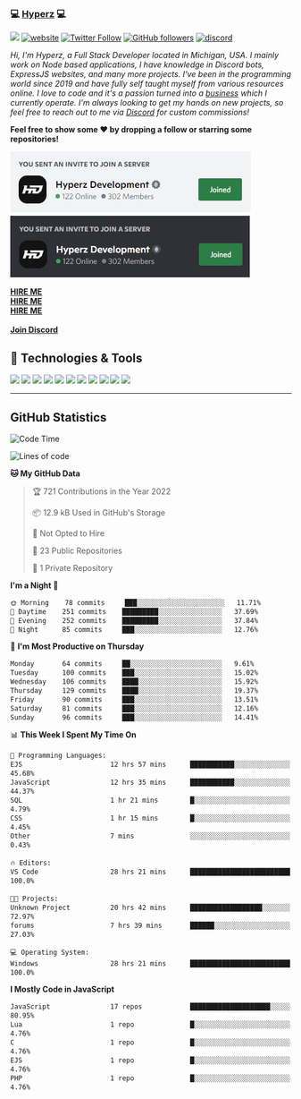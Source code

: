 ### 💻 [Hyperz][website] 💻

![](https://komarev.com/ghpvc/?username=itz-hyperz&label=Views&color=lightgrey)
[![website](https://img.shields.io/badge/Website-9B9B9B.svg?&style=flat-square&logo=Google-Chrome&logoColor=white&link=https://store.hyperz.net)](https://store.hyperz.net)
[![Twitter Follow](https://img.shields.io/twitter/follow/itz_hyperz?label=Follow)](https://twitter.com/intent/follow?screen_name=itz_hyperz)
[![GitHub followers](https://img.shields.io/github/followers/itz-hyperz?label=Follow&style=social)](https://github.com/itz-hyperz)
[![discord](https://img.shields.io/badge/Join_Discord-5865F2.svg?&style=flat-square&logo=discord&logoColor=white&link=https://store.hyperz.net/discord)](https://store.hyperz.net/discord)

*Hi, I'm Hyperz, a Full Stack Developer located in Michigan, USA. I mainly work on Node based applications, I have knowledge in Discord bots, ExpressJS websites, and many more projects. I've been in the programming world since 2019 and have fully self taught myself from various resources online. I love to code and it's a passion turned into a [business][website] which I currently operate. I'm always looking to get my hands on new projects, so feel free to reach out to me via [Discord][discord] for custom commissions!*

<b>Feel free to show some ❤️ by dropping a follow or starring some repositories!</b>

![Discord](https://raw.githubusercontent.com/itz-hyperz/itz-hyperz/master/light-new.png#gh-light-mode-only)
![Discord](https://raw.githubusercontent.com/itz-hyperz/itz-hyperz/master/dark-new.png#gh-dark-mode-only)

**[HIRE ME][hireme]**<br>
**[HIRE ME][hireme]**<br>
**[HIRE ME][hireme]**<br>
<br>
**[Join Discord][discord]**

## 🔧 Technologies & Tools

![](https://img.shields.io/badge/OS-Ubuntu-informational?style=flat&logo=ubuntu&logoColor=white&color=9B9B9B)
![](https://img.shields.io/badge/Editor-VS_Code-informational?style=flat&logo=vscode&logoColor=white&color=9B9B9B)
![](https://img.shields.io/badge/Code-JavaScript-informational?style=flat&logo=javascript&logoColor=white&color=9B9B9B)
![](https://img.shields.io/badge/Code-Node.JS-nformational?style=flat&logo=nodedotjs&logoColor=white&color=9B9B9B)
![](https://img.shields.io/badge/Code-Java-informational?style=flat&logo=java&logoColor=white&color=9B9B9B)
![](https://img.shields.io/badge/Code-Python-informational?style=flat&logo=python&logoColor=white&color=9B9B9B)
![](https://img.shields.io/badge/Code-HTML%20&%20CSS-informational?style=flat&logo=HTML5&logoColor=white&color=9B9B9B)
![](https://img.shields.io/badge/Tools-MySQL-informational?style=flat&logo=mysql&logoColor=white&color=9B9B9B)
![](https://img.shields.io/badge/Tools-NPM-informational?style=flat&logo=npm&logoColor=white&color=9B9B9B)
![](https://img.shields.io/badge/Tools-Spotify-informational?style=flat&logo=spotify&logoColor=white&color=9B9B9B)
![](https://img.shields.io/badge/Tools-GitHub-informational?style=flat&logo=github&logoColor=white&color=9B9B9B)

----

## GitHub Statistics

<!--START_SECTION:waka-->
![Code Time](http://img.shields.io/badge/Code%20Time-298%20hrs%2025%20mins-blue)

![Lines of code](https://img.shields.io/badge/From%20Hello%20World%20I%27ve%20Written-58%20Thousand%20lines%20of%20code-blue)

**🐱 My GitHub Data** 

> 🏆 721 Contributions in the Year 2022
 > 
> 📦 12.9 kB Used in GitHub's Storage 
 > 
> 🚫 Not Opted to Hire
 > 
> 📜 23 Public Repositories 
 > 
> 🔑 1 Private Repository 
 > 
**I'm a Night 🦉** 

```text
🌞 Morning    78 commits     ███░░░░░░░░░░░░░░░░░░░░░░   11.71% 
🌆 Daytime    251 commits    █████████░░░░░░░░░░░░░░░░   37.69% 
🌃 Evening    252 commits    █████████░░░░░░░░░░░░░░░░   37.84% 
🌙 Night      85 commits     ███░░░░░░░░░░░░░░░░░░░░░░   12.76%

```
📅 **I'm Most Productive on Thursday** 

```text
Monday       64 commits     ██░░░░░░░░░░░░░░░░░░░░░░░   9.61% 
Tuesday      100 commits    ███░░░░░░░░░░░░░░░░░░░░░░   15.02% 
Wednesday    106 commits    ████░░░░░░░░░░░░░░░░░░░░░   15.92% 
Thursday     129 commits    ████░░░░░░░░░░░░░░░░░░░░░   19.37% 
Friday       90 commits     ███░░░░░░░░░░░░░░░░░░░░░░   13.51% 
Saturday     81 commits     ███░░░░░░░░░░░░░░░░░░░░░░   12.16% 
Sunday       96 commits     ███░░░░░░░░░░░░░░░░░░░░░░   14.41%

```


📊 **This Week I Spent My Time On** 

```text
💬 Programming Languages: 
EJS                      12 hrs 57 mins      ███████████░░░░░░░░░░░░░░   45.68% 
JavaScript               12 hrs 35 mins      ███████████░░░░░░░░░░░░░░   44.37% 
SQL                      1 hr 21 mins        █░░░░░░░░░░░░░░░░░░░░░░░░   4.79% 
CSS                      1 hr 15 mins        █░░░░░░░░░░░░░░░░░░░░░░░░   4.45% 
Other                    7 mins              ░░░░░░░░░░░░░░░░░░░░░░░░░   0.43%

🔥 Editors: 
VS Code                  28 hrs 21 mins      █████████████████████████   100.0%

🐱‍💻 Projects: 
Unknown Project          20 hrs 42 mins      ██████████████████░░░░░░░   72.97% 
forums                   7 hrs 39 mins       ██████░░░░░░░░░░░░░░░░░░░   27.03%

💻 Operating System: 
Windows                  28 hrs 21 mins      █████████████████████████   100.0%

```

**I Mostly Code in JavaScript** 

```text
JavaScript               17 repos            ████████████████████░░░░░   80.95% 
Lua                      1 repo              █░░░░░░░░░░░░░░░░░░░░░░░░   4.76% 
C                        1 repo              █░░░░░░░░░░░░░░░░░░░░░░░░   4.76% 
EJS                      1 repo              █░░░░░░░░░░░░░░░░░░░░░░░░   4.76% 
PHP                      1 repo              █░░░░░░░░░░░░░░░░░░░░░░░░   4.76%

```



<!--END_SECTION:waka-->

[website]: https://store.hyperz.net
[twitter]: https://twitter.com/itz_hyperz
[twitch]: https://twitch.tv/itzhyperzlive
[youtube]: https://youtube.com/thatguyhyperz
[discord]: https://store.hyperz.net/discord
[hireme]: mailto:itzhyperzyt@gmail.com
